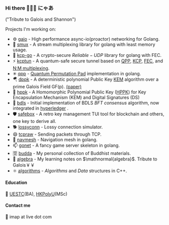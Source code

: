 ### Hi there 👋😸😻 にゃあ

("Tribute to Galois and Shannon")

Projects I'm working on:

- ⚙️ [gaio](https://github.com/xtaci/gaio) - High performance async-io(proactor) networking for Golang.
- 💬 [smux](https://github.com/xtaci/smux) - A stream multiplexing library for golang with least memory usage.
- 👯 [kcp-go](https://github.com/xtaci/kcp-go) - A crypto-secure $Reliable-UDP$ library for golang with FEC.
- ⚡ [kcptun](https://github.com/xtaci/kcptun) - A quantum-safe secure tunnel based on [QPP](https://epjquantumtechnology.springeropen.com/articles/10.1140/epjqt/s40507-022-00145-y), [KCP](https://github.com/xtaci/kcp-go), [FEC](https://en.wikipedia.org/wiki/Reed%E2%80%93Solomon_error_correction), and [N:M multiplexing](https://github.com/xtaci/smux).
- ✳ [qpp](https://github.com/xtaci/qpp) - [Quantum Permutation Pad](https://link.springer.com/article/10.1007/s11128-022-03557-y) implementation in golang.
- 🪂 [dppk](https://github.com/xtaci/dppk) - A deterministic polynomial Public Key [KEM](https://en.wikipedia.org/wiki/Key_encapsulation_mechanism) algorithm over a prime Galois Field GF(p). [(paper)](https://www.researchgate.net/profile/Randy-Kuang/publication/358101087_A_Deterministic_Polynomial_Public_Key_Algorithm_over_a_Prime_Galois_Field_GFp/links/61f95ff44393577abe055af7/A-Deterministic-Polynomial-Public-Key-Algorithm-over-a-Prime-Galois-Field-GFp.pdf)
- 🐇 [hppk](https://github.com/xtaci/hppk) - A Homomorphic Polynomial Public Key ([HPPK](https://arxiv.org/pdf/2402.01852)) for Key Encapsulation Mechanism (KEM) and Digital Signatures (DS)
- 🤝 [bdls](https://github.com/xtaci/bdls) - Initial implementation of BDLS $BFT$ $consensus$ algorithm, now integrated in [hyperledger](https://github.com/hyperledger-labs/bdls) .
- 🛡️ [safebox](https://github.com/xtaci/safebox) - A retro key management TUI tool for blockchain and others, one key to derive all.
- 🐕 [lossyconn](https://github.com/xtaci/lossyconn) - Lossy connection simulator.
- 😄 [tcpraw](https://github.com/xtaci/tcpraw) - Sending packets through TCP.
- 🤖 [navmesh](https://github.com/xtaci/navmesh) - Navigation mesh in golang.
- 📫 [gonet](https://github.com/xtaci/gonet) - A fancy game server skeleton in golang.
- 🈳️ [budda](https://github.com/xtaci/buddha) - My personal collection of Buddhist materials.
- 📐 [algebra](https://github.com/xtaci/algebra) - My learning notes on $\mathnormal{algebra}$. Tribute to Galois￥￥
- ⚛️ [algorithms](https://github.com/xtaci/algorithms) - $Algorithms$ and $Data$ structures in C++.

#### Education
🏫 [UESTC](https://www.uestc.edu.cn/)(BA), [HKPolyU](https://www.polyu.edu.hk/)(MSc)

#### Contact me
📧 imap at live dot com
